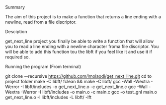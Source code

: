 Summary

The aim of this project is to make a function that returns a line ending with a newline, read from a file discriptor.

Desciption

get_next_line project you finally be able to write a function that will allow you to read a line ending with a newline character froma file discriptor. You will be able to add this function tou the libft if you feel like it and use it if required so.

Running the program (From terminal)

git clone --recursive https://github.com/lmolaodi/get_next_line.git
cd to project folder
make -C libft/ fclean && make -C libft/
gcc -Wall -Wextra -Werror -I libft/includes -o get_next_line.o -c get_next_line.c
gcc -Wall -Wextra -Werror -I libft/includes -o main.o -c main.c
gcc -o test_gnl main.o get_next_line.o -I libft/includes -L libft/ -lft

